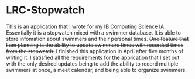 # LRC-Stopwatch

This is an application that I wrote for my IB Computing Science IA. Essentially it is a stopwatch mixed with a swimmer database. It is able to store infomation about swimmers
and their personal times. ~~One feature that I am planning is the ability to update swimmers times with recorded times from the stopwatch.~~
I finished this application in April after five months of writing it. I satisfied all the requirements for the application that I set out with the only desired updates being to add the ability to record multiple swimmers at once, a meet calendar, and being able to organize swimmers.
